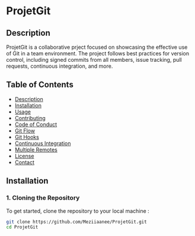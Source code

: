 # ProjetGit

## Description

ProjetGit is a collaborative prject focused on showcasing the effective use of Git in a team environment. The project follows best practices for version control, including signed commits from all members, issue tracking, pull requests, continuous integration, and more.

## Table of Contents

- [Description](#description)
- [Installation](#installation)
- [Usage](#usage)
- [Contributing](#contributing)
- [Code of Conduct](#code-of-conduct)
- [Git Flow](#git-flow)
- [Git Hooks](#git-hooks)
- [Continuous Integration](#continuous-integration)
- [Multiple Remotes](#multiple-remotes)
- [License](#license)
- [Contact](#contact)

## Installation

### 1. Cloning the Repository

To get started, clone the repository to your local machine :

```sh
git clone https://github.com/Meziiaanee/ProjetGit.git
cd ProjetGit
